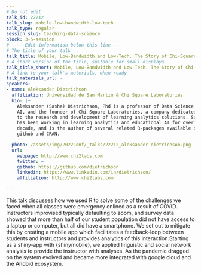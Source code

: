```yaml
---
# Do not edit
talk_id: 22212
talk_slug: mobile-low-bandwidth-low-tech
talk_type: regular
session_slug: teaching-data-science
block: 3-5-session
# ---- Edit information below this line ----
# The title of your talk
talk_title: Mobile, Low-Bandwidth and Low-Tech. The Story of Chi-Square Mobile.
# A short version of the title, suitable for small displays
talk_title_short: Mobile, Low-Bandwidth and Low-Tech. The Story of Chi-Square Mobile.
# A link to your talk's materials, when ready
talk_materials_url: ~
speakers:
- name: Aleksander Dietrichson
  affiliation: Universidad de San Martin & Chi Square Laboratories
  bio: |+
    Aleksander (Sasha) Dietrichson, Phd is a professor of Data Science and
    AI, and the founder of Chi Square Laboratories, a company dedicated
    to the research and development of learning analytics solutions. Sasha
    has been working in learning analytics and educational AI for over a
    decade, and is the author of several related R-packages available on
    github and CRAN.

  photo: /assets/img/2022Conf/_talks/22212_aleksander-dietrichson.png
  url:
    webpage: http://www.chi2labs.com
    twitter: ~
    github: https://github.com/dietrichson
    linkedin: https://www.linkedin.com/in/dietrichson/
    affiliation: http://www.chi2labs.com

---
```


<!-- ABSTRACT ----
Please write abstract below. You may use simple markdown (links, code style, bold, italics)
-->

This talk discusses how we used R to solve some of the challenges we faced when
all classes were emergency onlined as a result of COVID. Instructors improvised
typically defaulting to zoom, and survey data showed that more than half of
our student population did not have access to a laptop or computer, but all
did have a smartphone. We set out to mitigate this by creating a mobile app
which facilitates a feedback-loop between students and instructors and provides
analytics of this interaction.Starting as a shiny-app with {shinymobile},
we applied linguistic and social network analysis to provide the instructor
with analyses. As the pandemic dragged on the system evolved and became more
integrated with google cloud and the Andoid ecosystem.
